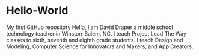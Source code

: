 # Hello-World
My first GitHub repository
Hello, I am David Draper a middle school technology teacher in Winston-Salem, NC. I teach Project Lead The Way classes to sixth, seventh and eighth grade students. I teach Design and Modeling, Computer Science for Innovators and Makers, and App Creators.
